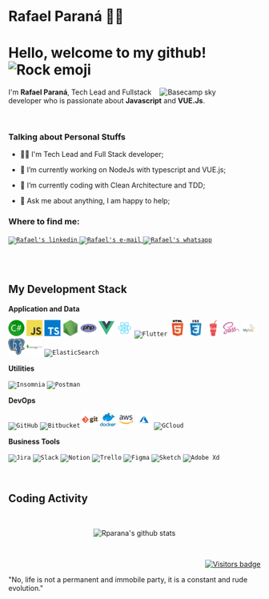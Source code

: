 # Rafael Paraná 👨‍💻
# Hello, welcome to my github! <img width="30" src="https://emojis.slackmojis.com/emojis/images/1471045870/910/rock.gif?1471045870" alt="Rock emoji" />

<img align="right" width="40%" src="https://media4.giphy.com/media/26tn33aiTi1jkl6H6/giphy.gif?cid=ecf05e47g74xo4qj6729zv94h3sqzxd7dd652ho5kldeys12&rid=giphy.gif" alt="Basecamp sky" />

<p>
  I'm <b>Rafael Paraná</b>, Tech Lead and Fullstack developer who is passionate about <b>Javascript</b> and <b>VUE.Js</b>.
</p>

<br/>

### Talking about Personal Stuffs

- 👨‍💻 I'm Tech Lead and Full Stack developer;

- 🔭 I’m currently working on NodeJs with typescript and VUE.js;

- 🌱 I’m currently coding with Clean Architecture and TDD; 

- 💬 Ask me about anything, I am happy to help;

### Where to find me:

<a href="https://www.linkedin.com/in/rafaelparana/">
  <code><img alt="Rafael's linkedin" width="28" src="https://www.flaticon.com/svg/static/icons/svg/1383/1383262.svg" /></code>
</a>

<a href="mailto:paranafael@yahoo.com.br">
  <code><img alt="Rafael's e-mail" width="32" src="https://www.flaticon.com/svg/static/icons/svg/255/255336.svg" /></code>
</a>

<a href="https://api.whatsapp.com/send?phone=5541998796809">
  <code><img alt="Rafael's whatsapp" width="32" src="https://www.flaticon.com/svg/static/icons/svg/1383/1383269.svg" /></code>
</a>

<br/><br/>

## My Development Stack

**Application and Data**

<code><img height="32" src="https://raw.githubusercontent.com/github/explore/80688e429a7d4ef2fca1e82350fe8e3517d3494d/topics/csharp/csharp.png" alt="C#"/></code>
<code><img height="32" src="https://raw.githubusercontent.com/github/explore/80688e429a7d4ef2fca1e82350fe8e3517d3494d/topics/javascript/javascript.png" alt="Javascript"/></code>
<code><img height="32" src="https://raw.githubusercontent.com/github/explore/80688e429a7d4ef2fca1e82350fe8e3517d3494d/topics/typescript/typescript.png" alt="Typescript"/></code>
<code><img height="32" src="https://raw.githubusercontent.com/github/explore/80688e429a7d4ef2fca1e82350fe8e3517d3494d/topics/nodejs/nodejs.png" alt="NodeJs"/></code>
<code><img height="32" src="https://raw.githubusercontent.com/github/explore/ccc16358ac4530c6a69b1b80c7223cd2744dea83/topics/php/php.png" alt="PHP"/></code>
<code><img height="32" src="https://raw.githubusercontent.com/github/explore/80688e429a7d4ef2fca1e82350fe8e3517d3494d/topics/vue/vue.png" alt="Vue"/></code>
<code><img height="32" src="https://raw.githubusercontent.com/github/explore/80688e429a7d4ef2fca1e82350fe8e3517d3494d/topics/react/react.png" alt="React"/></code>
<code><img height="32" src="https://cdn.iconscout.com/icon/free/png-256/flutter-2038877-1720090.png" alt="Flutter"/></code>
<code><img height="32" src="https://raw.githubusercontent.com/github/explore/80688e429a7d4ef2fca1e82350fe8e3517d3494d/topics/html/html.png" alt="HTML5"/></code>
<code><img height="32" src="https://raw.githubusercontent.com/github/explore/80688e429a7d4ef2fca1e82350fe8e3517d3494d/topics/css/css.png" alt="CSS"/></code>
<code><img height="32" src="https://raw.githubusercontent.com/github/explore/80688e429a7d4ef2fca1e82350fe8e3517d3494d/topics/gulp/gulp.png" alt="Gulp"/></code>
<code><img height="32" src="https://raw.githubusercontent.com/github/explore/80688e429a7d4ef2fca1e82350fe8e3517d3494d/topics/sass/sass.png" alt="SASS"/></code>
<code><img height="32" src="https://raw.githubusercontent.com/github/explore/80688e429a7d4ef2fca1e82350fe8e3517d3494d/topics/mysql/mysql.png" alt="MySQL"/></code>
<code><img height="32" src="https://raw.githubusercontent.com/github/explore/80688e429a7d4ef2fca1e82350fe8e3517d3494d/topics/postgresql/postgresql.png" alt="PostegreSQL"/></code>
<code><img height="32" src="https://raw.githubusercontent.com/github/explore/80688e429a7d4ef2fca1e82350fe8e3517d3494d/topics/mongodb/mongodb.png" alt="MongoDB"/></code>
<code><img height="32" src="https://cdn.iconscout.com/icon/free/png-256/elasticsearch-226094.png" alt="ElasticSearch"/></code>

**Utilities**

<code><img height="32" src="https://dashboard.snapcraft.io/site_media/appmedia/2018/04/twitter-card-icon.png" alt="Insomnia"/></code>
<code><img height="32" src="https://user-images.githubusercontent.com/2676579/34940598-17cc20f0-f9be-11e7-8c6d-f0190d502d64.png" alt="Postman"/></code>

**DevOps**

<code><img height="32" src="https://cdn3.iconfinder.com/data/icons/inficons/512/github.png" alt="GitHub"/></code>
<code><img height="32" src="https://cdn4.iconfinder.com/data/icons/logos-and-brands/512/44_Bitbucket_logo_logos-512.png" alt="Bitbucket"/></code>
<code><img height="32" src="https://raw.githubusercontent.com/github/explore/80688e429a7d4ef2fca1e82350fe8e3517d3494d/topics/git/git.png" alt="Git"/></code>
<code><img height="32" src="https://raw.githubusercontent.com/github/explore/80688e429a7d4ef2fca1e82350fe8e3517d3494d/topics/docker/docker.png" alt="Docker"/></code>
<code><img height="32" src="https://raw.githubusercontent.com/github/explore/fbceb94436312b6dacde68d122a5b9c7d11f9524/topics/aws/aws.png" alt="Aws"/></code>
<code><img height="32" src="https://raw.githubusercontent.com/github/explore/80688e429a7d4ef2fca1e82350fe8e3517d3494d/topics/azure/azure.png" alt="Azure"/></code>
<code><img height="32" src="https://vercel.com/api/www/avatar/cace97d353e0a685a68ca33bed3dee7ca0cbf011?s=100" alt="GCloud"/></code>

**Business Tools**

<code><img height="32" src="https://cdn.worldvectorlogo.com/logos/jira-1.svg" alt="Jira"/></code>
<code><img height="32" src="https://www.flaticon.com/svg/static/icons/svg/2111/2111615.svg" alt="Slack"/></code>
<code><img height="32" src="https://cdn.iconscout.com/icon/free/png-512/notion-1693557-1442598.png" alt="Notion"/></code>
<code><img height="32" src="https://cdn.iconscout.com/icon/free/png-512/trello-6-569395.png" alt="Trello"/></code>
<code><img height="32" src="https://cdn-images-1.medium.com/fit/c/72/72/1*c2x4lhBVMM87YA1bhuhf7g.png" alt="Figma"/></code>
<code><img height="32" src="https://www.flaticon.com/svg/static/icons/svg/732/732244.svg" alt="Sketch"/></code>
<code><img height="32" src="https://www.adobe.com/content/dam/cc/us/en/creative-cloud/xd.svg" alt="Adobe Xd"/></code>

<br/>

## Coding Activity

<br/>

<p align="center">
  <img src="https://github-readme-stats.vercel.app/api?username=rparana&show_icons=true&theme=dracula" alt="Rparana's github stats" />
</p>

<br/>

<p align="right">
  <a href="https://badges.pufler.dev">
      <img src="https://badges.pufler.dev/visits/rparana/rparana" alt="Visitors badge" />
   </a>
</p>

"No, life is not a permanent and immobile party, it is a constant and rude evolution."

